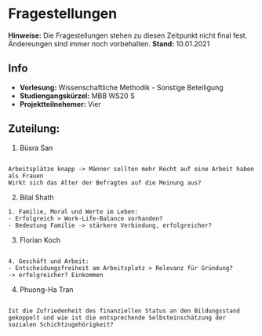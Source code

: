 # Fragestellungen

**Hinweise:** Die Fragestellungen stehen zu diesen Zeitpunkt nicht final fest. Ändereungen sind immer noch vorbehalten. 
**Stand:** 10.01.2021

## Info
- **Vorlesung:** Wissenschaftliche Methodik - Sonstige Beteiligung
- **Studiengangskürzel:** MBB WS20 S
- **Projektteilnehemer:** Vier


## **Zuteilung:**
1. Büsra San
```

Arbeitsplätze knapp -> Männer sollten mehr Recht auf eine Arbeit haben als Frauen
Wirkt sich das Alter der Befragten auf die Meinung aus?

```

2. Bilal Shath
```
1. Familie, Moral und Werte im Leben:
- Erfolgreich > Work-Life-Balance vorhanden?
- Bedeutung Familie -> stärkere Verbindung, erfolgreicher?
```

3. Florian Koch
```

4. Geschäft und Arbeit:
- Entscheidungsfreiheit am Arbeitsplatz > Relevanz für Gründung?
-> erfolgreicher? Einkommen

```

4. Phuong-Ha Tran
```

Ist die Zufriedenheit des finanziellen Status an den Bildungsstand gekoppelt und wie ist die entsprechende Selbsteinschätzung der sozialen Schichtzugehörigkeit?

```




